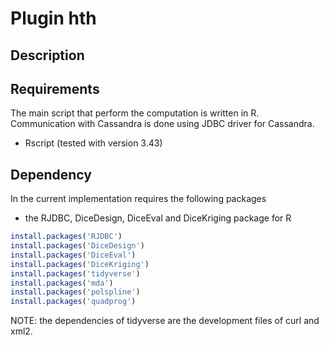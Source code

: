 # Plugin hth

## Description

## Requirements

The main script that perform the computation is written in R.
Communication with Cassandra is done using JDBC driver for Cassandra.
- Rscript (tested with version 3.43)

## Dependency

In the current implementation requires the following packages
- the RJDBC, DiceDesign, DiceEval and DiceKriging package for R
```R
install.packages('RJDBC')
install.packages('DiceDesign')
install.packages('DiceEval')
install.packages('DiceKriging')
install.packages('tidyverse')
install.packages('mda')
install.packages('polspline')
install.packages('quadprog')
```

NOTE: the dependencies of tidyverse are the development files of curl and xml2.
